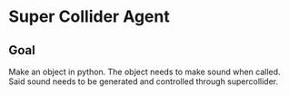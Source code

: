# Super Collider Agent
## Goal
Make an object in python.
The object needs to make sound when called.
Said sound needs to be generated and controlled through supercollider.
